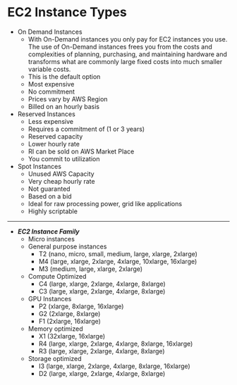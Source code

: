 # EC2 Instance Types

- On Demand Instances
	- With On-Demand instances you only pay for EC2 instances you use. The use of On-Demand instances frees you from the costs and complexities of planning, purchasing, and maintaining hardware and transforms what are commonly large fixed costs into much smaller variable costs.
	- This is the default option
	- Most expensive
	- No commitment
	- Prices vary by AWS Region
	- Billed on an hourly basis
- Reserved Instances
	- Less expensive
	- Requires a commitment of (1 or 3 years)
	- Reserved capacity
	- Lower hourly rate
	- RI can be sold on AWS Market Place
	- You commit to utilization
- Spot Instances
	- Unused AWS Capacity
	- Very cheap hourly rate
	- Not guaranted
	- Based on a bid
	- Ideal for raw processing power, grid like applications
	- Highly scriptable

---

- ***EC2 Instance Family***
	- Micro instances
	- General purpose instances
		- T2 (nano, micro, small, medium, large, xlarge, 2xlarge)
		- M4 (large, xlarge, 2xlarge, 4xlarge, 10xlarge, 16xlarge)
		- M3 (medium, large, xlarge, 2xlarge)
	- Compute Optimized
		- C4 (large, xlarge, 2xlarge, 4xlarge, 8xlarge)
		- C3 (large, xlarge, 2xlarge, 4xlarge, 8xlarge)
	- GPU Instances
		- P2 (xlarge, 8xlarge, 16xlarge)
		- G2 (2xlarge, 8xlarge)
		- F1 (2xlarge, 16xlarge)
	- Memory optimized
		- X1 (32xlarge, 16xlarge)
		- R4 (large, xlarge, 2xlarge, 4xlarge, 8xlarge, 16xlarge)
		- R3 (large, xlarge, 2xlarge, 4xlarge, 8xlarge)
	- Storage optimized
		- I3 (large, xlarge, 2xlarge, 4xlarge, 8xlarge, 16xlarge)
		- D2 (large, xlarge, 2xlarge, 4xlarge, 8xlarge)
